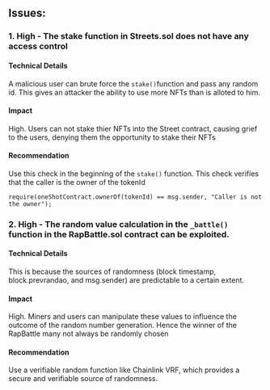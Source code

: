 ## Issues:

### 1. High - The stake function in Streets.sol does not have any access control

#### Technical Details

A malicious user can brute force the `stake()`function and pass any random id.
This gives an attacker the ability to use more NFTs than is alloted to him.

#### Impact

High. Users can not stake thier NFTs into the Street contract, causing grief to the users, denying them the opportunity to stake their NFTs

#### Recommendation

Use this check in the beginning of the `stake()` function.
This check verifies that the caller is the owner of the tokenId

```solidity
require(oneShotContract.ownerOf(tokenId) == msg.sender, "Caller is not the owner");
```

### 2. High - The random value calculation in the `_battle()` function in the RapBattle.sol contract can be exploited.

#### Technical Details

This is because the sources of randomness (block timestamp, block.prevrandao, and msg.sender) are predictable to a certain extent.

#### Impact

High. Miners and users can manipulate these values to influence the outcome of the random number generation. Hence the winner of the RapBattle many not always be randomly chosen

#### Recommendation

Use a verifiable random function like Chainlink VRF, which provides a secure and verifiable source of randomness.
